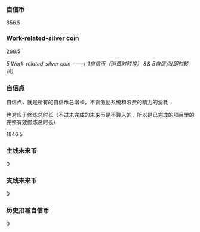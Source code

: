### 自信币
856.5

### Work-related-silver coin
268.5

_5 Work-related-silver coin ---> 1自信币（消费时转换） && 5自信点(即时转换)_

### 自信点
自信点，就是所有的自信币总增长，不管激励系统和浪费的精力的消耗

也对应于修炼总时长（不过未完成的未来币是不算入的，所以是已完成的项目里的完整有效修炼总时长）

1846.5

### 主线未来币
0

### 支线未来币
0

### 历史扣减自信币
0
